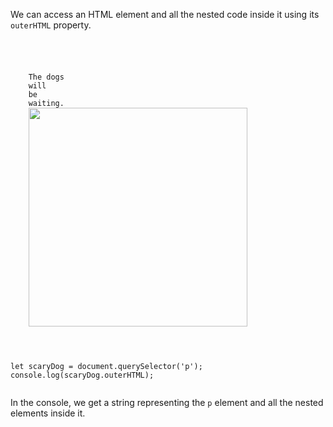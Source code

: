 We can access an HTML element
and all the nested code inside
it using its `outerHTML` property.

<Editor lang="javascript">
<code>
<panel lang="html">
<p>
    The dogs
    <span>will </span>
    <span>be </span>
    <span>waiting.</span>
    <img src = "shih-tzu-dog-02.jpg" width = "350px">
</p>
</panel>
<panel lang="javascript">
let scaryDog = document.querySelector('p');
console.log(scaryDog.outerHTML);
</panel>
</code>
</Editor>

In the console,
we get a string representing
the `p` element and all the
nested elements inside it.